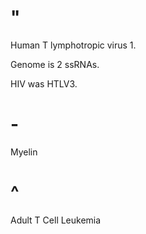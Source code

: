 # "

Human T lymphotropic virus 1.

Genome is 2 ssRNAs.

HIV was HTLV3.

# -

Myelin

# ^

Adult T Cell Leukemia
